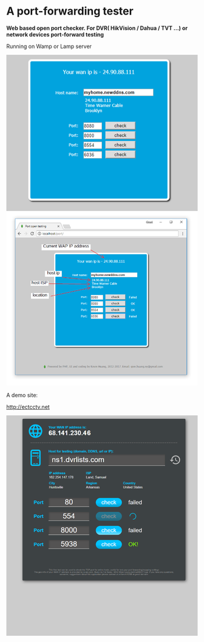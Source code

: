 # A port-forwarding tester
**Web based open port checker. For DVR( HikVision / Dahua / TVT ...) or network devices port-forward testing**

Running on Wamp or Lamp server

![Demo](https://github.com/qienhuang/port_forwarding_tester/raw/master/snapshoot/demo.gif)
![UI](https://github.com/qienhuang/port_forwarding_tester/raw/master/snapshoot/ui.png)

A demo site:

http://ectcctv.net

[![Demo_site](https://github.com/qienhuang/port_forwarding_tester/raw/master/snapshoot/demo_site.png)](http://ectcctv.net)

